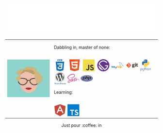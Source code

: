 <!--
**VikKostov/VikKostov** is a ✨ _special_ ✨ repository because its `README.md` (this file) appears on your GitHub profile.

Here are some ideas to get you started:

- 🔭 I’m currently working on ...
- 🌱 I’m currently learning ...
- 👯 I’m looking to collaborate on ...
- 🤔 I’m looking for help with ...
- 💬 Ask me about ...
- 📫 How to reach me: ...
- 😄 Pronouns: ...
- ⚡ Fun fact: ...
-->
<div align="center" style="background-color:"#8ed3ce">
		<img src="gradient.svg" width="720" height="100" alt="Hello">

<table border="0">
 <tr>
    <td> <img src="avatar.jpeg" width="200" height=" " alt="avatar"></td>
    <td><p> Dabbling in, master of none:</p><br>
  <img src="https://github.com/devicons/devicon/blob/master/icons/css3/css3-plain-wordmark.svg"  title="CSS3" alt="CSS" width="40" height="40"/>&nbsp;
  <img src="https://github.com/devicons/devicon/blob/master/icons/html5/html5-original.svg" title="HTML5" alt="HTML" width="40" height="40"/>&nbsp;
  <img src="https://github.com/devicons/devicon/blob/master/icons/javascript/javascript-original.svg" title="JavaScript" alt="JavaScript" width="40" height="40"/>&nbsp;
  <img src="https://github.com/devicons/devicon/blob/master/icons/gatsby/gatsby-original.svg" title="Gatsby"  alt="Gatsby" width="40" height="40"/>&nbsp;
  <img src="https://github.com/devicons/devicon/blob/master/icons/mysql/mysql-original-wordmark.svg" title="MySQL"  alt="MySQL" width="40" height="40"/>&nbsp;
  <img src="https://github.com/devicons/devicon/blob/master/icons/git/git-original-wordmark.svg" title="Git" **alt="Git" width="40" height="40"/>
  <img src="https://github.com/devicons/devicon/blob/master/icons/python/python-original-wordmark.svg" title="Python" alt="Python" width="40" height="40"/>
   <img src="https://github.com/devicons/devicon/blob/master/icons/wordpress/wordpress-original.svg" title="WP" alt="WordPress" width="40" height="40"/>
  <img src="https://github.com/devicons/devicon/blob/master/icons/sass/sass-original.svg" title="Sass" alt="Sass" width="40" height="40"/>
<img src="https://github.com/devicons/devicon/blob/master/icons/php/php-original.svg" title="php" alt="php" width="40" height="40"/>
<br>
	    <p>Learning:</p>
	    <br>
	    <img src="https://github.com/devicons/devicon/blob/master/icons/angularjs/angularjs-plain.svg" title="angular" alt="angular" width="40" height="40"/>
	    <img src="https://github.com/devicons/devicon/blob/master/icons/typescript/typescript-plain.svg" title="typescript" alt="ts" width="40" height="40"/>
</td>
</tr>
</table>
<p>Just pour :coffee: in</p>

</div>
